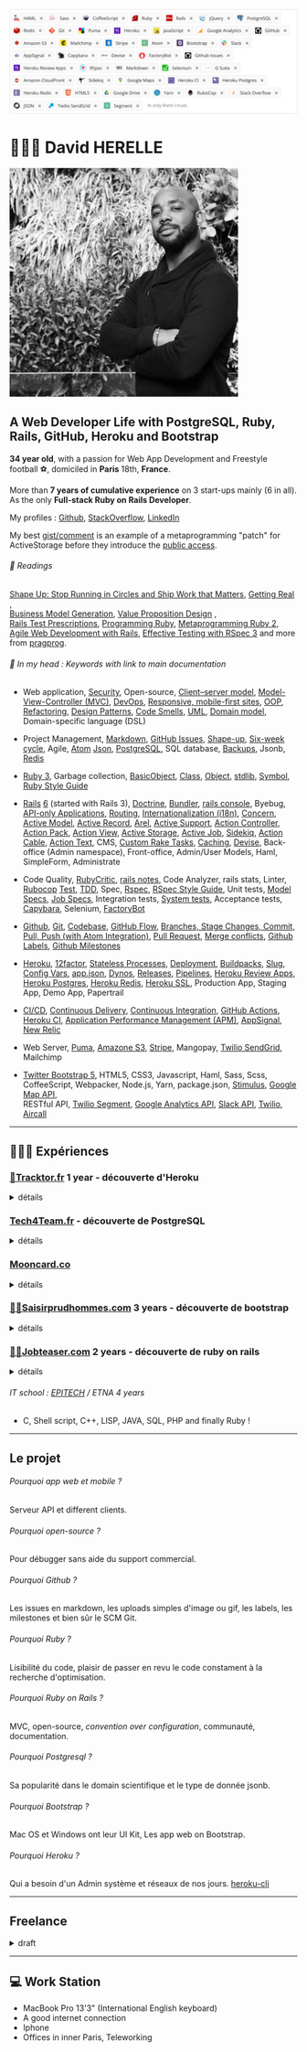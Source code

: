 ![Profile Header](https://github.com/dinatih/dinatih/raw/master/profile_header.png)

# 👷🏾‍♂️ David HERELLE
![Profile Picture](https://github.com/dinatih/dinatih/raw/master/profile_picture.jpeg)

## A Web Developer Life with PostgreSQL, Ruby, Rails, GitHub, Heroku and Bootstrap

**34 year old**, with a passion for Web App Development and Freestyle football ⚽️, domiciled in **Paris** 18th, **France**.  

More than **7 years of cumulative experience** on 3 start-ups mainly (6 in all). As the only **Full-stack Ruby on Rails Developer**.

My profiles : [Github](https://github.com/dinatih),
[StackOverflow](https://stackoverflow.com/users/524028/dinatih), [LinkedIn](https://www.linkedin.com/in/dinatih/)

My best [gist/comment](https://github.com/rails/rails/issues/31419#issuecomment-370900013) is an example of a metaprogramming "patch" for ActiveStorage before they introduce the [public access](https://edgeguides.rubyonrails.org/active_storage_overview.html#public-access).

###### 📕 Readings
[Shape Up: Stop Running in Circles and Ship Work that Matters](https://basecamp.com/shapeup), [Getting Real](https://basecamp.com/gettingreal) ,  
[Business Model Generation](https://www.strategyzer.com/books/business-model-generation), [Value Proposition Design](https://www.strategyzer.com/books/value-proposition-design) ,    
[Rails Test Prescriptions](https://pragprog.com/titles/nrtest3/rails-5-test-prescriptions/),
[Programming Ruby](https://pragprog.com/titles/ruby4/programming-ruby-1-9-2-0-4th-edition/), [Metaprogramming Ruby 2](https://pragprog.com/titles/ppmetr2/metaprogramming-ruby-2/),
[Agile Web Development with Rails](https://pragprog.com/titles/rails4/agile-web-development-with-rails-4/), [Effective Testing with RSpec 3](https://pragprog.com/titles/rspec3/effective-testing-with-rspec-3/) and more from [pragprog](https://pragprog.com/).

###### 🧠 In my head : Keywords with link to main documentation

- Web application, [Security](https://guides.rubyonrails.org/security.html), Open-source, [Client–server model](https://en.wikipedia.org/wiki/Client-server_model), [Model-View-Controller (MVC)](https://en.wikipedia.org/wiki/Model-view-controller), [DevOps](https://en.wikipedia.org/wiki/DevOps), [Responsive, mobile-first sites](https://getbootstrap.com/docs/5.0/getting-started/introduction/), [OOP](https://en.wikipedia.org/wiki/Object-oriented_programming), [Refactoring](https://refactoring.guru/refactoring), [Design Patterns](https://refactoring.guru/design-patterns/ruby), [Code Smells](https://refactoring.guru/refactoring/smells), [UML](https://en.wikipedia.org/wiki/Unified_Modeling_Language), [Domain model](https://en.wikipedia.org/wiki/Domain_model), Domain-specific language (DSL)

- Project Management, [Markdown](https://guides.github.com/features/mastering-markdown/), [GitHub Issues](https://guides.github.com/features/issues/), [Shape-up](https://basecamp.com/shapeup/webbook), [Six-week cycle](https://basecamp.com/shapeup/0.3-chapter-01#six-week-cycles), Agile, [Atom](https://flight-manual.atom.io/getting-started/sections/why-atom/)
[Json](https://www.json.org/json-en.html), [PostgreSQL](https://www.postgresql.org/docs/current/), SQL database, [Backups](https://devcenter.heroku.com/articles/heroku-postgres-data-safety-and-continuous-protection), Jsonb, [Redis](https://redis.io/documentation)

- [Ruby 3](https://docs.ruby-lang.org/en/), Garbage collection, [BasicObject](https://ruby-doc.org/core-3.0.0/BasicObject.html), [Class](https://ruby-doc.org/core-3.0.0/Class.html), [Object](https://ruby-doc.org/core-3.0.0/Object.html), [stdlib](https://ruby-doc.org/stdlib-3.0.0/), [Symbol](https://ruby-doc.org/core-3.0.0/Symbol.html), [Ruby Style Guide](https://rubystyle.guide/)

- [Rails](https://guides.rubyonrails.org/) [6](https://devcenter.heroku.com/articles/getting-started-with-rails6) (started with Rails 3), [Doctrine](https://rubyonrails.org/doctrine), [Bundler](https://bundler.io/), [rails console](https://guides.rubyonrails.org/command_line.html#bin-rails-console), Byebug, [API-only Applications](https://guides.rubyonrails.org/api_app.html), [Routing](https://guides.rubyonrails.org/routing.html), [Internationalization (i18n)](https://guides.rubyonrails.org/i18n.html), [Concern](https://api.rubyonrails.org/v6.1.0/classes/ActiveSupport/Concern.html), [Active Model](https://guides.rubyonrails.org/active_model_basics.html), [Active Record](https://guides.rubyonrails.org/active_record_basics.html), [Arel](https://thoughtbot.com/blog/using-arel-to-compose-sql-queries), [Active Support](https://guides.rubyonrails.org/active_support_core_extensions.html), [Action Controller](https://guides.rubyonrails.org/action_controller_overview.html), [Action Pack](https://github.com/rails/rails/tree/master/actionpack), [Action View](https://guides.rubyonrails.org/action_view_overview.html), [Active Storage](https://guides.rubyonrails.org/active_storage_overview.html), [Active Job](https://guides.rubyonrails.org/active_job_basics.html), [Sidekiq](https://github.com/mperham/sidekiq/wiki/Getting-Started), [Action Cable](https://guides.rubyonrails.org/action_cable_overview.html), [Action Text](https://guides.rubyonrails.org/action_text_overview.html), CMS, [Custom Rake Tasks](https://guides.rubyonrails.org/command_line.html#custom-rake-tasks), [Caching](https://guides.rubyonrails.org/caching_with_rails.html), [Devise](https://github.com/heartcombo/devise), Back-office (Admin namespace), Front-office, Admin/User Models, Haml, SimpleForm, Administrate

- Code Quality, [RubyCritic](https://github.com/whitesmith/rubycritic), [rails notes](https://guides.rubyonrails.org/command_line.html#bin-rails-notes), Code Analyzer,  rails stats, Linter, [Rubocop](https://docs.rubocop.org/)
[Test](https://guides.rubyonrails.org/testing.html), [TDD](https://en.wikipedia.org/wiki/Test-driven_development), Spec, [Rspec](https://rspec.info/documentation/), [RSpec Style Guide](https://rspec.rubystyle.guide/), Unit tests, [Model Specs](https://relishapp.com/rspec/rspec-rails/docs/model-specs), [Job Specs](https://relishapp.com/rspec/rspec-rails/docs/job-specs/job-spec), Integration tests, [System tests](https://relishapp.com/rspec/rspec-rails/docs/system-specs/system-spec), Acceptance tests, [Capybara](https://github.com/teamcapybara/capybara), Selenium, [FactoryBot](https://github.com/thoughtbot/factory_bot/blob/master/GETTING_STARTED.md)

- [Github](https://guides.github.com/), [Git](https://ndpsoftware.com/git-cheatsheet.html), [Codebase](https://12factor.net/codebase), [GitHub Flow](https://guides.github.com/introduction/flow/), [Branches, Stage Changes, Commit, Pull, Push (with Atom Integration)](https://flight-manual.atom.io/using-atom/sections/github-package/), [Pull Request](https://docs.github.com/en/github/collaborating-with-issues-and-pull-requests), [Merge conflicts](https://docs.github.com/en/github/collaborating-with-issues-and-pull-requests/addressing-merge-conflicts), [Github Labels](https://docs.github.com/en/github/managing-your-work-on-github/managing-labels), [Github Milestones](https://docs.github.com/en/github/managing-your-work-on-github/tracking-the-progress-of-your-work-with-milestones)

- [Heroku](https://devcenter.heroku.com/categories/reference), [12factor](https://12factor.net/), [Stateless Processes](https://12factor.net/processes), [Deployment](https://devcenter.heroku.com/articles/github-integration), [Buildpacks](https://devcenter.heroku.com/articles/buildpacks), [Slug](https://devcenter.heroku.com/articles/slug-compiler), [Config Vars](https://devcenter.heroku.com/articles/config-vars), [app.json](https://devcenter.heroku.com/articles/app-json-schema), [Dynos](https://devcenter.heroku.com/articles/dynos), [Releases](https://devcenter.heroku.com/articles/releases), [Pipelines](https://devcenter.heroku.com/articles/pipelines), [Heroku Review Apps](https://devcenter.heroku.com/articles/github-integration-review-apps),  [Heroku Postgres](https://www.heroku.com/postgres), [Heroku Redis](https://devcenter.heroku.com/articles/heroku-redis), [Heroku SSL](https://devcenter.heroku.com/articles/ssl), Production App, Staging App, Demo App, Papertrail

- [CI/CD](https://en.wikipedia.org/wiki/CI/CD), [Continuous Delivery](https://www.heroku.com/continuous-delivery), [Continuous Integration](https://docs.github.com/en/actions/guides/about-continuous-integration), [GitHub Actions](https://docs.github.com/en/actions), [Heroku CI](https://www.heroku.com/continuous-integration), [Application Performance Management (APM)](https://en.wikipedia.org/wiki/Application_performance_management), [AppSignal](https://appsignal.com/), [New Relic](https://blog.newrelic.com/product-news/ruby-agent-secret-super-powers/)

- Web Server, [Puma](https://devcenter.heroku.com/articles/deploying-rails-applications-with-the-puma-web-server),
[Amazone S3](https://docs.aws.amazon.com/s3/index.html),
[Stripe](https://stripe.com/docs), Mangopay, [Twilio SendGrid](https://sendgrid.com/docs/api-reference/), Mailchimp

- [Twitter Bootstrap 5](https://getbootstrap.com/docs), HTML5, CSS3, Javascript, Haml, Sass, Scss, CoffeeScript, Webpacker, Node.js, Yarn, package.json, [Stimulus](https://stimulus.hotwire.dev/),
[Google Map API](https://developers.google.com/maps/documentation/javascript/overview),  
RESTful API, [Twilio Segment](https://segment.com/), [Google Analytics API](https://developers.google.com/analytics), [Slack API](https://api.slack.com/), [Twilio](https://www.twilio.com/), [Aircall](https://aircall.io/)

---

## 👨🏾‍💻 Expériences

### [👷Tracktor.fr](https://tracktor.fr) 1 year - découverte d'Heroku

<details>
  <summary>détails</summary>
  <p>

Full-stack Ruby on Rails Developer  
Company Name Tracktor SAS Full-time  
Dates Employed Aug 2017 – Oct 2018  
Employment Duration 1 yr 3 mos  
Location Le Cargo, Paris

Ce que j'ai adoré:
- AppSignal
- Atom (& new Git integration)
- AWS S3 & new ActiveStorage
- B2B
- BTP
- Capybara & new chromedriver-helper
- Devise
- FactoryBot (pour donnée de test et de demo)
- Github Issues
- Haml
- Heroku-CI
- Heroku Professional
- Heroku Review Apps
- PostgreSQL
- Rails 5.2
- Rspec
- Rubocop
- Ruby 2.4
- Slack
- Twitter Bootstrap 4
- No Angular or React

En gros, Mon Stack parfait !

- Le Cargo, à 15 min à pieds de chez moi

  </p>
</details>

### [Tech4Team.fr](http://Tech4Team.fr) - découverte de PostgreSQL

<details>
  <summary>détails</summary>
  <p>

Full-stack Ruby on Rails Developer  
Company Name TECH'4'TEAM Full-time  
Dates Employed Jul 2016 – Nov 2016  
Employment Duration 5 mos  
Location Région de Paris, France

Re-conception et Réécriture du code en rails 5 et boostrap 4, changement d'architecture d'un serveur dédié vers une architecture distribuée (heroku), base de donnée Postgres (utilisation de jsonb), détection et résolution des fuites mémoires ruby (étude du garbage collector), utilisation des github issues comme système de gestion de projet

Ce que j'ai adoré :
- bootstrap 4
- postgresql
- heroku
- github issues pour la gestion de projet

  </p>
</details>

### [Mooncard.co](http://mooncard.co)

<details>
  <summary>détails</summary>
  <p>

Full-stack Ruby on Rails Developer  
Company Name Mooncard - mooncard.co Full-time  
Dates Employed Jan 2017 – Jul 2017  
Employment Duration 7 mos  
Location Région de Paris, France

"La carte de paiement d’entreprise idéale pour les entrepreneurs, dirigeants et salariés"

Ce que j'ai adoré ou découvert :
- La domaine de la gestion de ressources financières / Comptabilité
- FactoryGirl (pour donnée de test et de demo)
- Rspec
- Rails 5+
- PostgreSQL
- Heroku Professional
- Slim

  </p>
</details>

### [🧑‍💼Saisirprudhommes.com](https://saisirprudhommes.com) 3 years - découverte de bootstrap

<details>
  <summary>détails</summary>
  <p>

Chef de projet étude et développement informatique (Ruby on Rails)  
Company Name Demander Justice Full-time  
Dates Employed Apr 2012 – Jul 2015  
Employment Duration 3 yrs 4 mos

Projet: Saisirpruhommes.com
Procédures judiciaires en ligne.
BM : e-service pour particulier.

Étude du domaine métier et codage en RoR 3 puis migration vers RoR 4.
Documentation UML du domaine et des processus métiers.

Simulateur d’indemnités
Paiement en ligne (Stripe)
Matérialisation de fichiers numeriques et envois postaux (Maileva, Mobiltron, FTP).
Signature electronique (CertSign).
Recherche de tribunaux (google maps).
Optimisation SEO.

Gestion de flux de travail (workflow)
Gestion des emails transactionnels (Mandrill)

HTML5 sémantique (SEO, Tests), CSS/JS (Jquery, Responsive Twitter Bootstrap).
Responsive design (Bootstrap 2 puis 3)
Responsive HTML5 Graph (Chart.js)

Comptabilité intégrée.
Systeme de recherche des objets business selon plusieurs critères.

Screenshots automatique de chaque vue lors des tests (Capybara).

Tests automatisés (Rspec).
Versioning du code-source (git).
Déploiements automatisés (Capistrano).
Formation et assistance du personnel.

Database management (ActiveRecord, SQL).

Ce que j'ai adoré :
- rspec
- capybara
- twitter bootstrap
- github

  </p>
</details>

### [🧑‍🎓Jobteaser.com](https://jobteaser.com) 2 years - découverte de ruby on rails

<details>
  <summary>détails</summary>
  <p>

Chef de projet étude et développement informatique (Ruby on Rails)  
Company Name JobTeaser Full-time  
Dates Employed Mar 2010 – Feb 2012  
Employment Duration 2 yrs  

Jobteaser.com
Plateforme marques employeurs.
BM : freenium pour les étudiants; subscription pour les marques.

Documentation UML du domaine et des processus métiers.
Nouvelle étude du domaine metier et codage en RoR 3 à partir du MVP codé sur une plateforme SAAS ayant son propre framework web ruby.

Site multilingue (i18n, Puret).
Version d’interface mobile (Jquery Mobile)
Marque blanche.
Job-board API (FTP, Email, REST).
Conversion videos à la volée pour mobile (ffmpeg).

Gestion des emails “Newsletter” (MailChimp).
Gestion de flux de travail (workflow).

Optimisation SEO (Google Analytics, Google Webmaster Tool).
CMS Content/Landing pages (comfortable-mexican-sofa).

User Auth (devise, facebook api).
Export de rapport csv, xls.

Tests automatisé (Rspec).
Déploiement automatisé (Capistrano).

Ce que j'ai adoré :
- ruby
- rails

  </p>
</details>

###### IT school : [EPITECH](https://www.epitech.eu/en/) / ETNA 4 years

- C, Shell script, C++, LISP, JAVA, SQL, PHP and finally Ruby !

---

## Le projet
###### Pourquoi app web et mobile ?
Serveur API et different clients.

###### Pourquoi open-source ?
Pour débugger sans aide du support commercial.

###### Pourquoi Github ?
Les issues en markdown, les uploads simples d'image ou gif, les labels, les milestones et bien sûr le SCM Git.

###### Pourquoi Ruby ?
Lisibilité du code, plaisir de passer en revu le code constament à la recherche d'optimisation.

###### Pourquoi Ruby on Rails ?
MVC, open-source, *convention over configuration*, communauté, documentation.

###### Pourquoi Postgresql ?
Sa popularité dans le domain scientifique et le type de donnée jsonb.

###### Pourquoi Bootstrap ?
Mac OS et Windows ont leur UI Kit, Les app web on Bootstrap.

###### Pourquoi Heroku ?
Qui a besoin d'un Admin système et réseaux de nos jours. [heroku-cli](https://devcenter.heroku.com/articles/heroku-cli)

---

## Freelance

<details>
  <summary>draft</summary>
  <p>

## Missions freelances

###### Upgrade Ruby version codebase
###### Upgrade Rails version codebase
###### Upgrade Twitter Bootstrap version codebase
###### Clean up Ruby codebase
###### Clean up Rails codebase
###### Clean up PostgreSQL databases
###### Write tests (Rspec or minitest)
###### Write documentation
###### Set project on Heroku
GitHub integration, https, pipeline, production, staging, demo, review apps, heroku-ci

  </p>
</details>

---

## 💻 Work Station
- MacBook Pro 13'3" (International English keyboard)
- A good internet connection
- Iphone
- Offices in inner Paris, Teleworking
